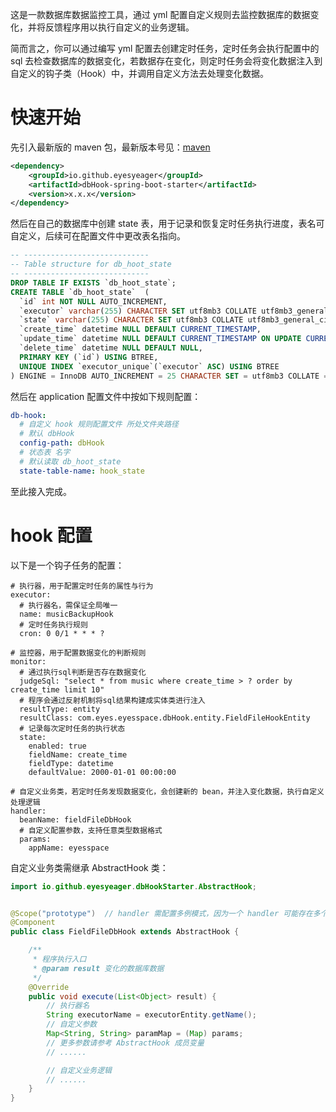 这是一款数据库数据监控工具，通过 yml 配置自定义规则去监控数据库的数据变化，并将反馈程序用以执行自定义的业务逻辑。

简而言之，你可以通过编写 yml 配置去创建定时任务，定时任务会执行配置中的 sql 去检查数据库的数据变化，若数据存在变化，则定时任务会将变化数据注入到自定义的钩子类（Hook）中，并调用自定义方法去处理变化数据。

# 快速开始

先引入最新版的 maven 包，最新版本号见：[maven](https://repo1.maven.org/maven2/io/github/eyesyeager/dbHook-spring-boot-starter)

```xml
<dependency>
    <groupId>io.github.eyesyeager</groupId>
    <artifactId>dbHook-spring-boot-starter</artifactId>
    <version>x.x.x</version>
</dependency>
```

然后在自己的数据库中创建 state 表，用于记录和恢复定时任务执行进度，表名可自定义，后续可在配置文件中更改表名指向。

```sql
-- ----------------------------
-- Table structure for db_hoot_state
-- ----------------------------
DROP TABLE IF EXISTS `db_hoot_state`;
CREATE TABLE `db_hoot_state`  (
  `id` int NOT NULL AUTO_INCREMENT,
  `executor` varchar(255) CHARACTER SET utf8mb3 COLLATE utf8mb3_general_ci NOT NULL,
  `state` varchar(255) CHARACTER SET utf8mb3 COLLATE utf8mb3_general_ci NULL DEFAULT NULL,
  `create_time` datetime NULL DEFAULT CURRENT_TIMESTAMP,
  `update_time` datetime NULL DEFAULT CURRENT_TIMESTAMP ON UPDATE CURRENT_TIMESTAMP,
  `delete_time` datetime NULL DEFAULT NULL,
  PRIMARY KEY (`id`) USING BTREE,
  UNIQUE INDEX `executor_unique`(`executor` ASC) USING BTREE
) ENGINE = InnoDB AUTO_INCREMENT = 25 CHARACTER SET = utf8mb3 COLLATE = utf8mb3_general_ci ROW_FORMAT = DYNAMIC;
```

然后在 application 配置文件中按如下规则配置：

```yml
db-hook:
  # 自定义 hook 规则配置文件 所处文件夹路径
  # 默认 dbHook
  config-path: dbHook
  # 状态表 名字
  # 默认读取 db_hoot_state
  state-table-name: hook_state
```

至此接入完成。

# hook 配置

以下是一个钩子任务的配置：

```
# 执行器，用于配置定时任务的属性与行为
executor:
  # 执行器名，需保证全局唯一
  name: musicBackupHook
  # 定时任务执行规则
  cron: 0 0/1 * * * ?

# 监控器，用于配置数据变化的判断规则
monitor:
  # 通过执行sql判断是否存在数据变化
  judgeSql: "select * from music where create_time > ? order by create_time limit 10"
  # 程序会通过反射机制将sql结果构建成实体类进行注入
  resultType: entity
  resultClass: com.eyes.eyesspace.dbHook.entity.FieldFileHookEntity
  # 记录每次定时任务的执行状态
  state:
    enabled: true
    fieldName: create_time
    fieldType: datetime
    defaultValue: 2000-01-01 00:00:00

# 自定义业务类，若定时任务发现数据变化，会创建新的 bean，并注入变化数据，执行自定义处理逻辑
handler:
  beanName: fieldFileDbHook
  # 自定义配置参数，支持任意类型数据格式
  params:
    appName: eyesspace
```

自定义业务类需继承 AbstractHook 类：

```java
import io.github.eyesyeager.dbHookStarter.AbstractHook;


@Scope("prototype")  // handler 需配置多例模式，因为一个 handler 可能存在多个定时任务配置
@Component
public class FieldFileDbHook extends AbstractHook {

    /**
     * 程序执行入口
     * @param result 变化的数据库数据
     */
    @Override
    public void execute(List<Object> result) {
        // 执行器名
        String executorName = executorEntity.getName();
        // 自定义参数
        Map<String, String> paramMap = (Map) params;
        // 更多参数请参考 AbstractHook 成员变量
        // ......

        // 自定义业务逻辑
        // ......
    }
}
```
